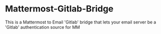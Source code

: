 # Mattermost-Gitlab-Bridge
This is a Mattermost to Email 'Gitlab' bridge that lets your email server be a 'Gitlab' authentication source for MM
